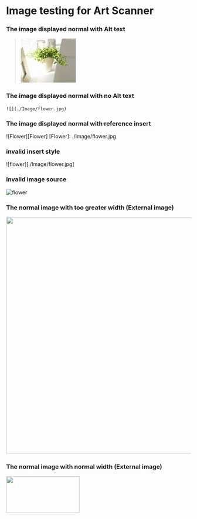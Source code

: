 # Image testing for Art Scanner

### The image displayed normal with Alt text

> ![I am flower](./Image/flower.jpg "This is A/t text")

### The image displayed normal with no Alt text
    ![](./Image/flower.jpg)
    
### The image displayed normal with reference insert
  ![Flower][Flower]
  [Flower]: ./Image/flower.jpg
  
### invalid insert style
![flower][./Image/flower.jpg]


### invalid image source
![flower](./Image/flowers.jpg)


### The normal image with too greater width (External image)
<img src="http://pic33.nipic.com/20130916/3420027_192919547000_2.jpg" width = "860" height ="645"/>


### The normal image with normal width (External image)
<img src="http://pic33.nipic.com/20130916/3420027_192919547000_2.jpg" width = "200" height ="100"/>


